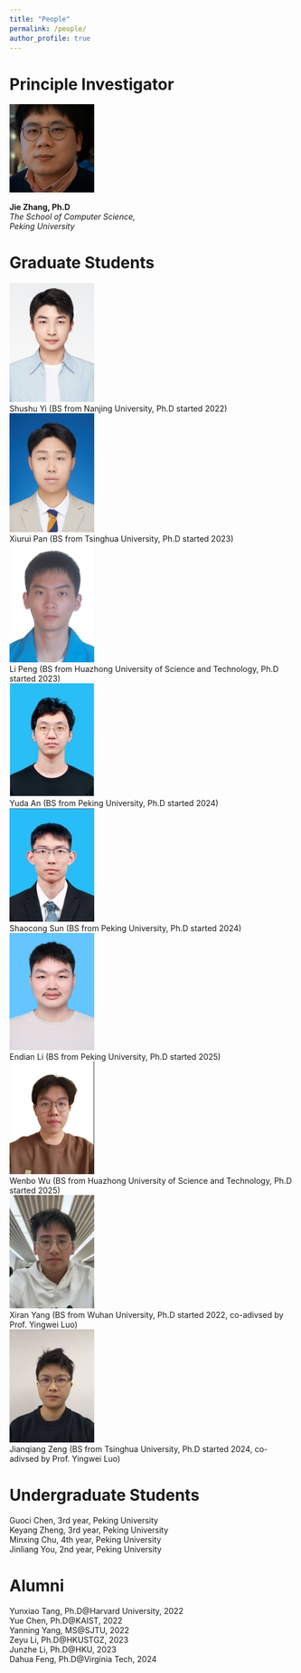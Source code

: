 ```yaml
---
title: "People"
permalink: /people/
author_profile: true
---
```


# Principle Investigator

<img src="/images/jie_img1.jpg" width=150px />

**Jie Zhang, Ph.D**<br>
*The School of Computer Science,*<br>
*Peking University*<br>

# Graduate Students

<tr><td><div style="width: 150px;"><img src="/images/people/Shushu-Yi-PhD.JPG" /></div></td><td>Shushu Yi (BS from Nanjing University, Ph.D started 2022)</td></tr>
<tr><td><div style="width: 150px;"><img src="/images/people/Xiurui-Pan-PhD.jpg" /></div></td><td>Xiurui Pan (BS from Tsinghua University, Ph.D started 2023)</td></tr>
<tr><td><div style="width: 150px;"><img src="/images/people/Li-Peng-PhD.jpg" /></div></td><td>Li Peng (BS from Huazhong University of Science and Technology, Ph.D started 2023)</td></tr>
<tr><td><div style="width: 150px;"><img src="/images/people/Yuda-An-PhD.jpg" /></div></td><td>Yuda An (BS from Peking University, Ph.D started 2024)</td></tr>
<tr><td><div style="width: 150px;"><img src="/images/people/Shaocong-Sun-PhD.jpg" /></div></td><td>Shaocong Sun (BS from Peking University, Ph.D started 2024)</td></tr>
<tr><td><div style="width: 150px;"><img src="/images/people/Endian-Li-PhD.jpg" /></div></td><td>Endian Li (BS from Peking University, Ph.D started 2025)</td></tr>
<tr><td><div style="width: 150px;"><img src="/images/people/Wenbo-Wu-PhD.jpg" /></div></td><td>Wenbo Wu (BS from Huazhong University of Science and Technology, Ph.D started 2025)</td></tr>
<tr><td><div style="width: 150px;"><img src="/images/people/Xiran-Yang-PhD.jpg" /></div></td><td>Xiran Yang (BS from Wuhan University, Ph.D started 2022, co-adivsed by Prof. Yingwei Luo)</td></tr>
<tr><td><div style="width: 150px;"><img src="/images/people/Jianqiang-Zeng-PhD.jpg" /></div></td><td>Jianqiang Zeng (BS from Tsinghua University, Ph.D started 2024, co-adivsed by Prof. Yingwei Luo)</td></tr>

# Undergraduate Students
Guoci Chen, 3rd year, Peking University<br>
Keyang Zheng, 3rd year, Peking University<br>
Minxing Chu, 4th year, Peking University<br>
Jinliang You, 2nd year, Peking University<br>


# Alumni
Yunxiao Tang, Ph.D@Harvard University, 2022<br>
Yue Chen, Ph.D@KAIST, 2022<br>
Yanning Yang, MS@SJTU, 2022<br>
Zeyu Li, Ph.D@HKUSTGZ, 2023<br>
Junzhe Li, Ph.D@HKU, 2023<br>
Dahua Feng, Ph.D@Virginia Tech, 2024<br>
